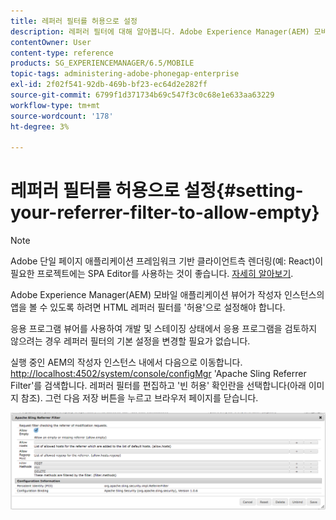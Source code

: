 ```yaml
---
title: 레퍼러 필터를 허용으로 설정
description: 레퍼러 필터에 대해 알아봅니다. Adobe Experience Manager(AEM) 모바일 애플리케이션 뷰어가 작성자 인스턴스의 앱을 볼 수 있도록 하려면 HTML 레퍼러 필터를 '허용'으로 설정해야 합니다.
contentOwner: User
content-type: reference
products: SG_EXPERIENCEMANAGER/6.5/MOBILE
topic-tags: administering-adobe-phonegap-enterprise
exl-id: 2f02f541-92db-469b-bf23-ec64d2e282ff
source-git-commit: 6799f1d371734b69c547f3c0c68e1e633aa63229
workflow-type: tm+mt
source-wordcount: '178'
ht-degree: 3%

---
```


# 레퍼러 필터를 허용으로 설정{#setting-your-referrer-filter-to-allow-empty}

>[!NOTE]
>
>Adobe 단일 페이지 애플리케이션 프레임워크 기반 클라이언트측 렌더링(예: React)이 필요한 프로젝트에는 SPA Editor를 사용하는 것이 좋습니다. [자세히 알아보기](/help/sites-developing/spa-overview.md).

Adobe Experience Manager(AEM) 모바일 애플리케이션 뷰어가 작성자 인스턴스의 앱을 볼 수 있도록 하려면 HTML 레퍼러 필터를 &#39;허용&#39;으로 설정해야 합니다.

응용 프로그램 뷰어를 사용하여 개발 및 스테이징 상태에서 응용 프로그램을 검토하지 않으려는 경우 레퍼러 필터의 기본 설정을 변경할 필요가 없습니다.

실행 중인 AEM의 작성자 인스턴스 내에서 다음으로 이동합니다. [http://localhost:4502/system/console/configMgr](http://localhost:4502/system/console/configMgr) &#39;Apache Sling Referrer Filter&#39;를 검색합니다. 레퍼러 필터를 편집하고 &#39;빈 허용&#39; 확인란을 선택합니다(아래 이미지 참조). 그런 다음 저장 버튼을 누르고 브라우저 페이지를 닫습니다.

![레퍼러 필터 설정](assets/chlimage_1-106.png)
